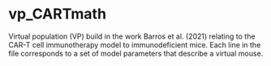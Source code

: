 # vp_CARTmath
Virtual population (VP) build in the work Barros et al. (2021) relating to the CAR-T cell immunotherapy model to immunodeficient mice.  Each line in the file corresponds to a set of model parameters that describe a virtual mouse.
